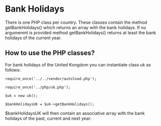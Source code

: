 # Bank Holidays

There is one PHP class per country. These classes contain the method getBankHolidays() which returns an array with the bank holidays.
If no argumenmt is provided method getBankHolidays() returns at least the bank holidays of the current year.

## How to use the PHP classes?

For bank holidays of the United Kongdom you can instantiate class uk as follows:

`require_once('../../vendor/autoload.php');`

`require_once('../php/uk.php');`

`$uk = new uk();`

`$bankHolidaysUK = $uk->getBankHolidays();`

$bankHolidaysUK will then contain an associative array with the bank holidays of the past, current and next year: